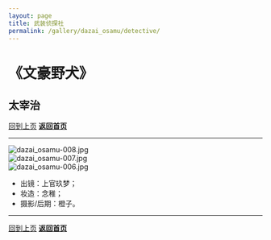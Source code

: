 ```yaml
---
layout: page
title: 武装侦探社
permalink: /gallery/dazai_osamu/detective/
---
```


<haed>
    <link rel="stylesheet" href="/css/gallery.css">
</haed>

# 《文豪野犬》

## 太宰治

[回到上页](../)
[**返回首页**](https://www.jumern.com/)

---

<div class="gallery-container">
    <div class="gallery-item portrait">
        <picture>
            <source srcset="https://image.jumern.com/cosplay/dazai_osamu/detective/dazai_osamu-008.avif" type="image/avif">
            <source srcset="https://image.jumern.com/cosplay/dazai_osamu/detective/dazai_osamu-008.webp" type="image/webp">
            <img src="https://image.jumern.com/cosplay/dazai_osamu/detective/dazai_osamu-008.jpg" alt="dazai_osamu-008.jpg" loading="lazy">
        </picture>
    </div>
    <div class="gallery-item portrait">
        <picture>
            <source srcset="https://image.jumern.com/cosplay/dazai_osamu/detective/dazai_osamu-007.avif" type="image/avif">
            <source srcset="https://image.jumern.com/cosplay/dazai_osamu/detective/dazai_osamu-007.webp" type="image/webp">
            <img src="https://image.jumern.com/cosplay/dazai_osamu/detective/dazai_osamu-007.jpg" alt="dazai_osamu-007.jpg" loading="lazy">
        </picture>
    </div>
    <div class="gallery-item portrait">
        <picture>
            <source srcset="https://image.jumern.com/cosplay/dazai_osamu/detective/dazai_osamu-006.avif" type="image/avif">
            <source srcset="https://image.jumern.com/cosplay/dazai_osamu/detective/dazai_osamu-006.webp" type="image/webp">
            <img src="https://image.jumern.com/cosplay/dazai_osamu/detective/dazai_osamu-006.jpg" alt="dazai_osamu-006.jpg" loading="lazy">
        </picture>
    </div>
</div>

- 出镜：上官玖梦；
- 妆造：念稚；
- 摄影/后期：橙子。

---

[回到上页](../)
[**返回首页**](https://www.jumern.com/)
